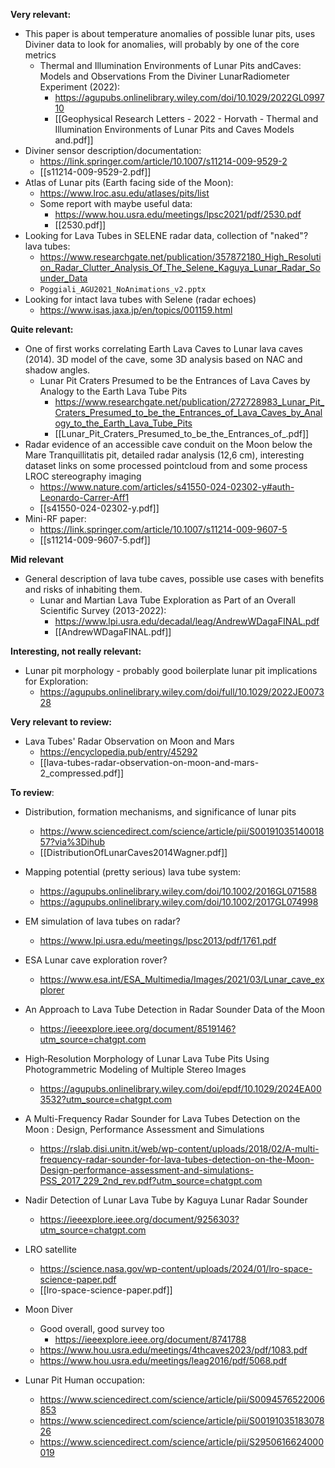 
**Very relevant:**
 - This paper is about temperature anomalies of possible lunar pits, uses Diviner data to look for anomalies, will probably by one of the core metrics
	 - Thermal and Illumination Environments of Lunar Pits andCaves: Models and Observations From the Diviner LunarRadiometer Experiment (2022):
		 - https://agupubs.onlinelibrary.wiley.com/doi/10.1029/2022GL099710
		 - [[Geophysical Research Letters - 2022 - Horvath - Thermal and Illumination Environments of Lunar Pits and Caves  Models and.pdf]]
 - Diviner sensor description/documentation:
	 - https://link.springer.com/article/10.1007/s11214-009-9529-2
	 - [[s11214-009-9529-2.pdf]]
 - Atlas of Lunar pits (Earth facing side of the Moon):
	 - https://www.lroc.asu.edu/atlases/pits/list
	 - Some report with maybe useful data:
		 - https://www.hou.usra.edu/meetings/lpsc2021/pdf/2530.pdf
		 - [[2530.pdf]]
 - Looking for Lava Tubes in SELENE radar data, collection of "naked"? lava tubes:
	 - https://www.researchgate.net/publication/357872180_High_Resolution_Radar_Clutter_Analysis_Of_The_Selene_Kaguya_Lunar_Radar_Sounder_Data
	 - `Poggiali_AGU2021_NoAnimations_v2.pptx`
 - Looking for intact lava tubes with Selene (radar echoes)
	 - https://www.isas.jaxa.jp/en/topics/001159.html

**Quite relevant:**

 - One of first works correlating Earth Lava Caves to Lunar lava caves (2014). 3D model of the cave, some 3D analysis based on NAC and shadow angles.
	 - Lunar Pit Craters Presumed to be the Entrances of Lava Caves by Analogy to the Earth Lava Tube Pits
		 - https://www.researchgate.net/publication/272728983_Lunar_Pit_Craters_Presumed_to_be_the_Entrances_of_Lava_Caves_by_Analogy_to_the_Earth_Lava_Tube_Pits
		 - [[Lunar_Pit_Craters_Presumed_to_be_the_Entrances_of_.pdf]]
 - Radar evidence of an accessible cave conduit on the Moon below the Mare Tranquillitatis pit, detailed radar analysis (12,6 cm), interesting dataset links on some processed pointcloud from and some process LROC stereography imaging
	 - https://www.nature.com/articles/s41550-024-02302-y#auth-Leonardo-Carrer-Aff1
	 - [[s41550-024-02302-y.pdf]]
 - Mini-RF paper:
	 - https://link.springer.com/article/10.1007/s11214-009-9607-5
	 - [[s11214-009-9607-5.pdf]]


**Mid relevant**
 - General description of lava tube caves, possible use cases with benefits and risks of inhabiting them.
	 - Lunar and Martian Lava Tube Exploration as Part of an Overall Scientific Survey (2013-2022): 
		 - https://www.lpi.usra.edu/decadal/leag/AndrewWDagaFINAL.pdf
		 - [[AndrewWDagaFINAL.pdf]]


**Interesting, not really relevant:**
 - Lunar pit morphology - probably good boilerplate lunar pit implications for Exploration:
   - https://agupubs.onlinelibrary.wiley.com/doi/full/10.1029/2022JE007328



**Very relevant to review:**
 - Lava Tubes' Radar Observation on Moon and Mars
	 - https://encyclopedia.pub/entry/45292
	 - [[lava-tubes-radar-observation-on-moon-and-mars-2_compressed.pdf]]





**To review**:

 - Distribution, formation mechanisms, and significance of lunar pits
	 - https://www.sciencedirect.com/science/article/pii/S0019103514001857?via%3Dihub
	 - [[DistributionOfLunarCaves2014Wagner.pdf]]

 - Mapping potential (pretty serious) lava tube system:
	 - https://agupubs.onlinelibrary.wiley.com/doi/10.1002/2016GL071588
	 - https://agupubs.onlinelibrary.wiley.com/doi/10.1002/2017GL074998
- EM simulation of lava tubes on radar?
	- https://www.lpi.usra.edu/meetings/lpsc2013/pdf/1761.pdf
- ESA Lunar cave exploration rover?
	- https://www.esa.int/ESA_Multimedia/Images/2021/03/Lunar_cave_explorer
- An Approach to Lava Tube Detection in Radar Sounder Data of the Moon
	- https://ieeexplore.ieee.org/document/8519146?utm_source=chatgpt.com
- High‐Resolution Morphology of Lunar Lava Tube Pits Using
Photogrammetric Modeling of Multiple Stereo Images
	 - https://agupubs.onlinelibrary.wiley.com/doi/epdf/10.1029/2024EA003532?utm_source=chatgpt.com
- A Multi-Frequency Radar Sounder for Lava Tubes Detection on the Moon : Design,
Performance Assessment and Simulations
	 - https://rslab.disi.unitn.it/web/wp-content/uploads/2018/02/A-multi-frequency-radar-sounder-for-lava-tubes-detection-on-the-Moon-Design-performance-assessment-and-simulations-PSS_2017_229_2nd_rev.pdf?utm_source=chatgpt.com
- Nadir Detection of Lunar Lava Tube by Kaguya Lunar Radar Sounder
	- https://ieeexplore.ieee.org/document/9256303?utm_source=chatgpt.com
- LRO satellite
	- https://science.nasa.gov/wp-content/uploads/2024/01/lro-space-science-paper.pdf
	- [[lro-space-science-paper.pdf]]
- Moon Diver
	- Good overall, good survey too
		- https://ieeexplore.ieee.org/document/8741788
	- https://www.hou.usra.edu/meetings/4thcaves2023/pdf/1083.pdf
	- https://www.hou.usra.edu/meetings/leag2016/pdf/5068.pdf
- Lunar Pit Human occupation:
	- https://www.sciencedirect.com/science/article/pii/S0094576522006853
	- https://www.sciencedirect.com/science/article/pii/S0019103518307826
	- https://www.sciencedirect.com/science/article/pii/S2950616624000019